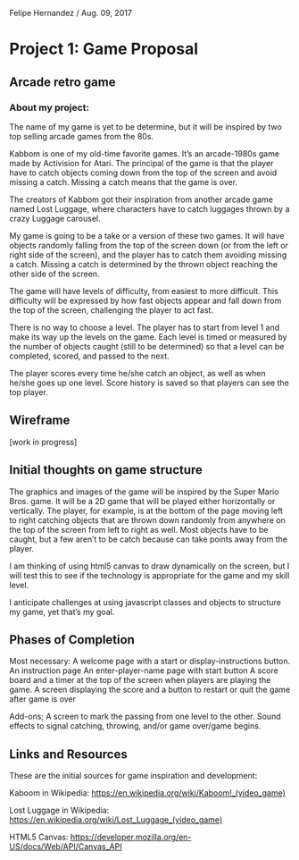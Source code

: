 Felipe Hernandez / Aug. 09, 2017

# Project 1: Game Proposal
## Arcade retro game

### About my project:

The name of my game is yet to be determine, but it will be inspired by two top selling arcade games from the 80s.

Kabbom is one of my old-time favorite games. It’s an arcade-1980s game made by Activision for Atari. The principal of the game is that the player have to catch objects coming down from the top of the screen and avoid missing a catch. Missing a catch means that the game is over.

The creators of Kabbom got their inspiration from another arcade game named Lost Luggage, where characters have to catch luggages thrown by a crazy Luggage carousel.

My game is going to be a take or a version of these two games. It will have objects randomly falling from the top of the screen down (or from the left or right side of the screen), and the player has to catch them avoiding missing a catch. Missing a catch is determined by the thrown object reaching the other side of the screen.

The game will have levels of difficulty, from easiest to more difficult. This difficulty will be expressed by how fast objects appear and fall down from the top of the screen, challenging the player to act fast.

There is no way to choose a level. The player has to start from level 1 and make its way up the levels on the game. Each level is timed or measured by the number of objects caught (still to be determined) so that a level can be completed, scored, and passed to the next.

The player scores every time he/she catch an object, as well as when he/she goes up one level. Score history is saved so that players can see the top player. 

## Wireframe

[work in progress]

## Initial thoughts on game structure

The graphics and images of the game will be inspired by the Super Mario Bros. game. It will be a 2D game that will be played either horizontally or vertically. The player, for example, is at the bottom of the page moving left to right catching objects that are thrown down randomly from anywhere on the top of the screen from left to right as well. Most objects have to be caught, but a few aren’t to be catch because can take points away from the player.

I am thinking of using html5 canvas to draw dynamically on the screen, but I will test this to see if the technology is appropriate for the game and my skill level.

I anticipate challenges at using javascript classes and objects to structure my game, yet that’s my goal.


## Phases of Completion

Most necessary:
A welcome page with a start or display-instructions button.
An instruction page
An enter-player-name page with start button
A score board and a timer at the top of the screen when players are playing the game.
A screen displaying the score and a button to restart or quit the game after game is over

Add-ons;
A screen to mark the passing from one level to the other.
Sound effects to signal catching, throwing, and/or game over/game begins. 

## Links and Resources

These are the initial sources for game inspiration and development:

Kaboom in Wikipedia:
https://en.wikipedia.org/wiki/Kaboom!_(video_game)

Lost Luggage in Wikipedia:
https://en.wikipedia.org/wiki/Lost_Luggage_(video_game)

HTML5 Canvas:
https://developer.mozilla.org/en-US/docs/Web/API/Canvas_API